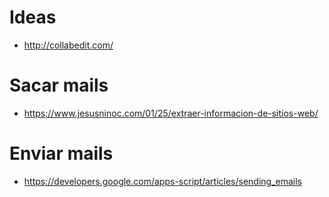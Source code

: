# Ideas
* http://collabedit.com/

# Sacar mails
* https://www.jesusninoc.com/01/25/extraer-informacion-de-sitios-web/

# Enviar mails
* https://developers.google.com/apps-script/articles/sending_emails
